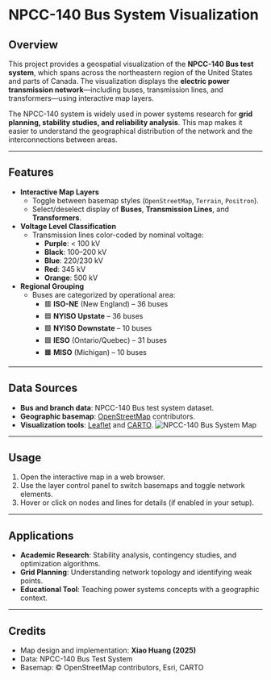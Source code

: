 # NPCC-140 Bus System Visualization

## Overview
This project provides a geospatial visualization of the **NPCC-140 Bus test system**, which spans across the northeastern region of the United States and parts of Canada. The visualization displays the **electric power transmission network**—including buses, transmission lines, and transformers—using interactive map layers.

The NPCC-140 system is widely used in power systems research for **grid planning, stability studies, and reliability analysis**. This map makes it easier to understand the geographical distribution of the network and the interconnections between areas.

---

## Features
- **Interactive Map Layers**
  - Toggle between basemap styles (`OpenStreetMap`, `Terrain`, `Positron`).
  - Select/deselect display of **Buses**, **Transmission Lines**, and **Transformers**.
- **Voltage Level Classification**
  - Transmission lines color-coded by nominal voltage:
    - **Purple**: < 100 kV  
    - **Black**: 100–200 kV  
    - **Blue**: 220/230 kV  
    - **Red**: 345 kV  
    - **Orange**: 500 kV
- **Regional Grouping**
  - Buses are categorized by operational area:
    - 🟥 **ISO-NE** (New England) – 36 buses  
    - 🟦 **NYISO Upstate** – 36 buses  
    - 🟩 **NYISO Downstate** – 10 buses  
    - 🟪 **IESO** (Ontario/Quebec) – 31 buses  
    - 🟧 **MISO** (Michigan) – 10 buses

---

## Data Sources
- **Bus and branch data**: NPCC-140 Bus test system dataset.
- **Geographic basemap**: [OpenStreetMap](https://www.openstreetmap.org/) contributors.
- **Visualization tools**: [Leaflet](https://leafletjs.com/) and [CARTO](https://carto.com/).
![NPCC-140 Bus System Map](npcc140_map.png)

---

## Usage
1. Open the interactive map in a web browser.
2. Use the layer control panel to switch basemaps and toggle network elements.
3. Hover or click on nodes and lines for details (if enabled in your setup).

---

## Applications
- **Academic Research**: Stability analysis, contingency studies, and optimization algorithms.
- **Grid Planning**: Understanding network topology and identifying weak points.
- **Educational Tool**: Teaching power systems concepts with a geographic context.

---

## Credits
- Map design and implementation: **Xiao Huang (2025)**
- Data: NPCC-140 Bus Test System  
- Basemap: © OpenStreetMap contributors, Esri, CARTO
